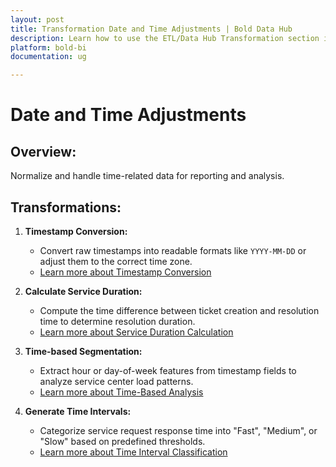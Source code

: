```yaml
---
layout: post
title: Transformation Date and Time Adjustments | Bold Data Hub
description: Learn how to use the ETL/Data Hub Transformation section in Bold BI Enterprise Edition. Discover simple steps to adjust date time in data and make the most of your analytics.
platform: bold-bi
documentation: ug

---
```


# Date and Time Adjustments  

## Overview:  
Normalize and handle time-related data for reporting and analysis.  

## Transformations:  

1. **Timestamp Conversion:**  
   - Convert raw timestamps into readable formats like `YYYY-MM-DD` or adjust them to the correct time zone.  
   - [Learn more about Timestamp Conversion](/transformation-use-cases/date-and-time-processing/timestamp-conversion/)  

2. **Calculate Service Duration:**  
   - Compute the time difference between ticket creation and resolution time to determine resolution duration.  
   - [Learn more about Service Duration Calculation](/transformation-use-cases/date-and-time-processing/calculate-service-duration/)  

3. **Time-based Segmentation:**  
   - Extract hour or day-of-week features from timestamp fields to analyze service center load patterns.  
   - [Learn more about Time-Based Analysis](/transformation-use-cases/date-and-time-processing/time-based-segmentation/)  

4. **Generate Time Intervals:**  
   - Categorize service request response time into "Fast", "Medium", or "Slow" based on predefined thresholds.  
   - [Learn more about Time Interval Classification](/transformation-use-cases/date-and-time-processing/generate-time-intervals/)  
